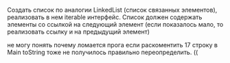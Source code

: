 Создать список по аналогии LinkedList (список связанных элементов), 
реализовать в нем iterable интерфейс. 
Список должен содержать элементы со ссылкой на следующий элемент 
(если показалось мало, то реализовать ссылку и на предыдущий элемент)


не могу понять почему ломается прога если раскоментить  17 строку в Main
toString тоже не получилось правильно переопределить. ((